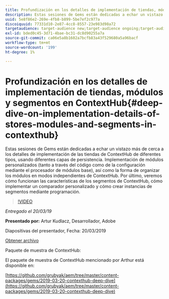```yaml
---
title: Profundización en los detalles de implementación de tiendas, módulos y segmentos en ContextHub
description: Estas sesiones de Gems están dedicadas a echar un vistazo más de cerca a los detalles de implementación de las tiendas de ContextHub de diferentes tipos, usando diferentes capas de persistencia. Implementación de módulos personalizados (tanto a través del código como de la configuración mediante el procesador de módulos base), así como la forma de organizar los módulos en modos independientes de ContextHub. Por último, veremos cómo funcionan las características de los segmentos de ContextHub, cómo implementar un comparador personalizado y cómo crear instancias de segmentos mediante programación.
uuid: 5e8f86e2-269e-4fb8-b899-5be7ef2c977a
discoiquuid: 77331d10-2e87-4cc8-8557-23e983d98a72
targetaudience: target-audience new;target-audience ongoing;target-audience upgrader
exl-id: bded0c45-3d71-4bae-bc31-dc8d90255a7a
source-git-commit: ca06e5a8b1602a7bcfb83a43f529680a5a96bacf
workflow-type: tm+mt
source-wordcount: '199'
ht-degree: 1%

---
```


# Profundización en los detalles de implementación de tiendas, módulos y segmentos en ContextHub{#deep-dive-on-implementation-details-of-stores-modules-and-segments-in-contexthub}

Estas sesiones de Gems están dedicadas a echar un vistazo más de cerca a los detalles de implementación de las tiendas de ContextHub de diferentes tipos, usando diferentes capas de persistencia. Implementación de módulos personalizados (tanto a través del código como de la configuración mediante el procesador de módulos base), así como la forma de organizar los módulos en modos independientes de ContextHub. Por último, veremos cómo funcionan las características de los segmentos de ContextHub, cómo implementar un comparador personalizado y cómo crear instancias de segmentos mediante programación.

>[!VIDEO](https://video.tv.adobe.com/v/27010/?quality=9)

*Entregado el 20/03/19*

**Presentado por:** Artur Kudlacz, Desarrollador, Adobe

Diapositivas del presentador, Fecha: 20/03/2019

[Obtener archivo](assets/aem-gems-contexthubdeepdive-03202019.pdf)

Paquete de muestra de ContextHub:

El paquete de muestra de ContextHub mencionado por Arthur está disponible en:

[https://github.com/grubyak/aem/tree/master/content-packages/gems/2019-03-20-contexthub-deep-dive](https://github.com/grubyak/aem/tree/master/content-packages/gems/2019-03-20-contexthub-deep-dive)
